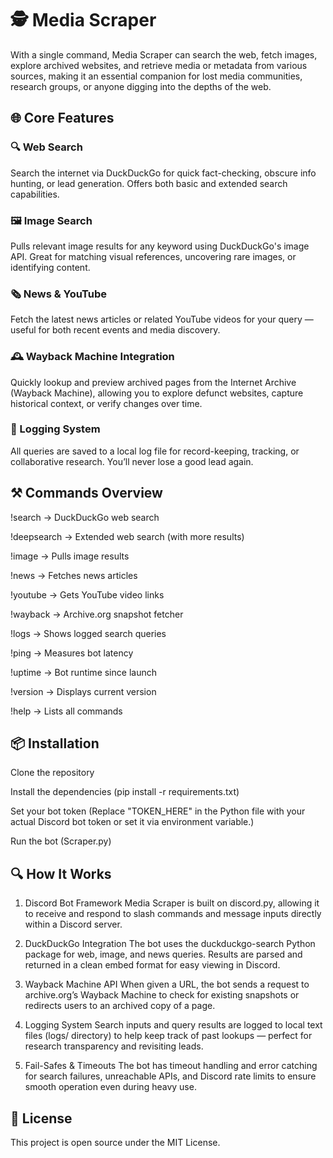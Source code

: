 # 🕵️ Media Scraper
 
With a single command, Media Scraper can search the web, fetch images, explore archived websites, and retrieve media or metadata from various sources, making it an essential companion for lost media communities, research groups, or anyone digging into the depths of the web.



## 🌐 Core Features

### 🔍 Web Search
Search the internet via DuckDuckGo for quick fact-checking, obscure info hunting, or lead generation. Offers both basic and extended search capabilities.

### 🖼️ Image Search
Pulls relevant image results for any keyword using DuckDuckGo's image API. Great for matching visual references, uncovering rare images, or identifying content.

### 🗞️ News & YouTube
Fetch the latest news articles or related YouTube videos for your query — useful for both recent events and media discovery.

### 🕰️ Wayback Machine Integration
Quickly lookup and preview archived pages from the Internet Archive (Wayback Machine), allowing you to explore defunct websites, capture historical context, or verify changes over time.

### 📜 Logging System
All queries are saved to a local log file for record-keeping, tracking, or collaborative research. You’ll never lose a good lead again.

## ⚒️ Commands Overview

!search <query>         → DuckDuckGo web search

!deepsearch <query>     → Extended web search (with more results)

!image <query>          → Pulls image results

!news <query>           → Fetches news articles

!youtube <query>        → Gets YouTube video links

!wayback <url>          → Archive.org snapshot fetcher

!logs                   → Shows logged search queries

!ping                   → Measures bot latency

!uptime                 → Bot runtime since launch

!version                → Displays current version

!help                   → Lists all commands

## 📦 Installation

Clone the repository

Install the dependencies (pip install -r requirements.txt)

Set your bot token (Replace "TOKEN_HERE" in the Python file with your actual Discord bot token or set it via environment variable.)

Run the bot (Scraper.py)

## 🔍 How It Works

1. Discord Bot Framework
Media Scraper is built on discord.py, allowing it to receive and respond to slash commands and message inputs directly within a Discord server.

2. DuckDuckGo Integration
The bot uses the duckduckgo-search Python package for web, image, and news queries. Results are parsed and returned in a clean embed format for easy viewing in Discord.

3. Wayback Machine API
When given a URL, the bot sends a request to archive.org’s Wayback Machine to check for existing snapshots or redirects users to an archived copy of a page.

4. Logging System
Search inputs and query results are logged to local text files (logs/ directory) to help keep track of past lookups — perfect for research transparency and revisiting leads.

5. Fail-Safes & Timeouts
The bot has timeout handling and error catching for search failures, unreachable APIs, and Discord rate limits to ensure smooth operation even during heavy use.

## 📄 License
This project is open source under the MIT License.


